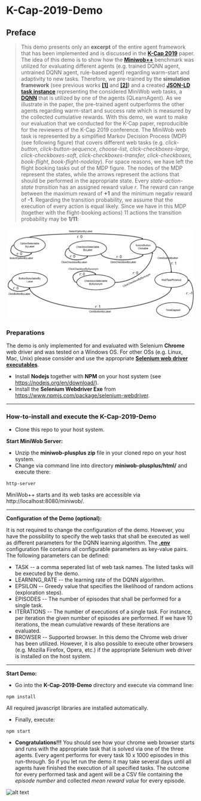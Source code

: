 # K-Cap-2019-Demo

## Preface
> This demo presents only an **excerpt** of the entire agent framework that has been implemented and is discussed in the **[K-Cap 2019](http://www.k-cap.org/2019/index.html)** paper. The idea of this demo is to show how the **[Miniwob++](https://github.com/stanfordnlp/miniwob-plusplus)** benchmark was utilized for evaluating different agents (e.g. trained DQNN agent, untrained DQNN agent, rule-based agent) regarding warm-start and adaptivity to new tasks. Therefore, we pre-trained by the __simulation framework__ (see previous works **[[1]](http://few.vu.nl/~vbr240/semantics2018/Semantics_2018_paper_33.pdf)** and **[[2]](https://link.springer.com/chapter/10.1007/978-3-030-03667-6_16))** and a created **[JSON-LD task instance](https://raw.githubusercontent.com/nmerkle/K-Cap-2019-Demo/master/task.json)** representing the considered MiniWob web tasks, a **[DQNN](https://raw.githubusercontent.com/nmerkle/K-Cap-2019-Demo/master/MiniWobTask.json)** that is utilized by one of the agents (QLearnAgent). As we illustrate in the paper, the pre-trained agent outperforms the other agents regarding warm-start and success rate which is measured by the collected cumulative rewards. With this demo, we want to make our evaluation that we conducted for the K-Cap paper, reproducible for the reviewers of the K-Cap 2019 conference. 
The MiniWob web task is represented by a simplified Markov Decision Process (MDP) (see following figure) that covers different web tasks (e.g. *click-button, click-button-sequence, choose-list, click-checkboxes-large, click-checkboxes-soft, click-checkboxes-transfer, click-checkboxes, book-flight, book-flight-nodelay*). For space reasons, we have left the flight booking tasks out of the MDP figure. The nodes of the MDP represent the states, while the arrows represent the actions that should be performed in the appropriate state. Every *state-action-state transition* has an assigned reward value *r*. The reward can range between the maximum reward of **+1** and the minimum negativ reward of **-1**. Regarding the transition probability, we assume that the execution of every action is equal likely. Since we have in this MDP (together with the flight-booking actions) 11 actions the transition probability may be **1/11**:

![alt text](https://github.com/nmerkle/K-Cap-2019-Demo/blob/master/MDP.png "Simplified MDP for the considered web tasks")

### Preparations
The demo is only implemented for and evaluated with Selenium <b>Chrome</b> web driver and was tested on a Windows OS. For other OSs (e.g. Linux, Mac, Unix) please consider and use the appropriate **[Selenium web driver executables](https://www.npmjs.com/package/selenium-webdriver)**.

* Install **Nodejs** together with **NPM** on your host system (see https://nodejs.org/en/download/).
* Install the **Selenium Webdriver Exe** from https://www.npmjs.com/package/selenium-webdriver. 

---

### How-to-install and execute the K-Cap-2019-Demo
* Clone this repo to your host system.

__Start MiniWob Server:__ 
* Unzip the **miniwob-plusplus zip** file in your cloned repo on your host system.
* Change  via command line into directory **miniwob-plusplus/html/** and execute there:
``` console
http-server
```
MiniWob++ starts and its web tasks are accessible via http://localhost:8080/miniwob/.

---

__Configuration of the Demo (optional):__

It is not required to change the configuration of the demo. However, you have the possibility to specify the web tasks that shall be executed as well as different parameters for the DQNN learning algorithm. The **[.env](https://github.com/nmerkle/K-Cap-2019-Demo/blob/master/.env)** configuration file contains all configurable parameters as key-value pairs. The following parameters can be defined:
* TASK -- a comma seperated list of web task names. The listed tasks will be executed by the demo.
* LEARNING_RATE -- the learning rate of the DQNN algorithm.
* EPSILON -- Greedy value that specifies the likelihood of random actions (exploration steps).
* EPISODES -- The number of episodes that shall be performed for a single task.
* ITERATIONS -- The number of executions of a single task. For instance, per iteration the given number of episodes are performed. If we have 10 iterations, the mean cumulative rewards of these iterations are evaluated. 
* BROWSER -- Supported browser. In this demo the Chrome web driver has been utilized. However, it is also possible to execute other browsers (e.g. Mozilla Firefox, Opera, etc.) if the appropriate Selenium web driver is installed on the host system.

---

__Start Demo:__ 
* Go into the **K-Cap-2019-Demo** directory and execute via command line: 
``` console
npm install
```
All required javascript libraries are installed automatically.

* Finally, execute:
``` console
npm start 
```
* **Congratulations!!!** You should see how your chrome web browser starts and runs with the appropriate task that is solved via one of the three agents. Every agent performs for every task 10 x 1000 episodes in this run-through. So if you let run the demo it may take several days until all agents have finished the execution of all specified tasks. The outcome for every performed task and agent will be a CSV file containing the *episode number* and collected *mean reward value* for every episode.

![alt text](https://github.com/nmerkle/K-Cap2019_Demo/blob/master/screenshot.png "MiniWob++ Task execution")


